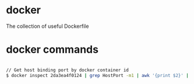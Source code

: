 docker
======

The collection of useful Dockerfile

docker commands
======

```bash

// Get host binding port by docker container id
$ docker inspect 2da3ea4f0124 | grep HostPort -m1 | awk '{print $2}' | cut -d'"' -f2"

```
